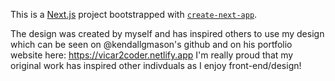 This is a [Next.js](https://nextjs.org/) project bootstrapped with [`create-next-app`](https://github.com/vercel/next.js/tree/canary/packages/create-next-app).

The design was created by myself and has inspired others to use my design which can be seen on @kendallgmason's github and on his portfolio website here: https://vicar2coder.netlify.app I'm really proud that my original work has inspired other indivduals as I enjoy front-end/design!
